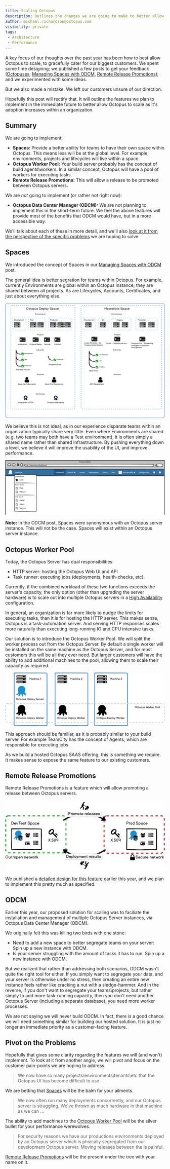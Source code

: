 ```yaml
---
title: Scaling Octopus 
description: Outlines the changes we are going to make to better allow Octopus to scale with your organization 
author: michael.richardson@octopus.com
visibility: private
tags:
 - Architecture
 - Performance
---
```


A key focus of our thoughts over the past year has been how to best allow Octopus to scale, to gracefully cater for our biggest customers.
We spent some time designing; we published a few posts to get your feedback ([Octopuses](https://octopus.com/blog/octopuses), [Managing Spaces with ODCM](https://octopus.com/blog/odcm-rfc), [Remote Release Promotions](https://octopus.com/blog/remote-release-promotions-rfc)); and we experimented with some ideas.   

But we also made a mistake. We left our customers unsure of our direction. 

Hopefully this post will rectify that.  It will outline the features we plan to implement in the immediate future to better allow Octopus to scale as it's adoption increases within an organization.  

## Summary

We are going to implement:

- **Spaces:** Provide a better ability for teams to have their own space within Octopus.  This means less will be at the global level. For example, environments, projects and lifecycles will live within a space. 
- **Octopus Worker Pool:** Your build server probably has the concept of build agents\workers.  In a similar concept, Octopus will have a pool of workers for executing tasks.  
- **Remote Release Promotions:** This will allow a release to be promoted between Octopus servers.

We are _not_ going to implement (or rather not right now): 

- **Octopus Data Center Manager (ODCM):** We are not planning to implement this in the short-term future. We feel the above features will provide most of the benefits that ODCM would have, but in a more accessible way. 

We'll talk about each of these in more detail, and we'll also [look at it from the perspective of the specific problems](#pivot-on-the-problems) we are hoping to solve.

## Spaces

We introduced the concept of Spaces in our [Managing Spaces with ODCM](https://octopus.com/blog/odcm-rfc#giving-teams-their-own-space) post.  

The general idea is better segration for teams within Octopus. For example, currently Environments are global within an Octopus instance; they are shared between all projects. As are Lifecycles, Accounts, Certificates, and just about everything else. 

![Spaces conceptual diagram](scaling-octopus/spaces-conceptual.png "width=500")

We believe this is not ideal, as in our experience disparate teams within an organization typically share very little. Even where Environments are shared (e.g. two teams may both have a Test environment), it is often simply a shared name rather than shared infrastructure. By pushing everything down a level, we believe it will improve the usability of the UI, and improve performance. 

![Space Switching Menu](scaling-octopus/space-switching-menu.png "width=500")

**Note:** In the ODCM post, Spaces were synonymous with an Octopus server instance. This will not be the case. Spaces will exist within an Octopus server instance.   

## Octopus Worker Pool

Today, the Octopus Server has dual responsibilities:

- HTTP server: hosting the Octopus Web UI and API
- Task runner: executing jobs (deployments, health-checks, etc). 

Currently, if the combined workload of these two functions exceeds the server's capacity, the only option (other than upgrading the server hardware) is to scale out into multiple Octopus servers in a [High Availability](https://octopus.com/docs/administration/high-availability) configuration. 

In general, an organization is far more likely to nudge the limits for executing tasks, than it is for hosting the HTTP server. This makes sense, Octopus is a task-automation server. And serving HTTP responses scales more naturally than executing long-running IO and CPU intensive tasks. 

Our solution is to introduce the Octopus Worker Pool. We will split the worker process out from the Octopus Server. By default a single worker will be installed on the same machine as the Octopus Server, and for most customers this will be all they ever need. But larger customers will have the ability to add additional machines to the pool, allowing them to scale their capacity as required. 

![Octopus Worker Pool](scaling-octopus/worker-pool.png "width=500")

This approach should be familiar, as it is probably similar to your build server. For example TeamCity has the concept of Agents, which are responsible for executing jobs. 

As we build a hosted Octopus SAAS offering, this is something we require.  It makes sense to expose the same feature to our existing customers. 

## Remote Release Promotions

Remote Release Promotions is a feature which will allow promoting a release between Octopus servers.

![Remote Release Promotions](scaling-octopus/rrp-solution-secure-environments.png "width=500")

We published a [detailed design for this feature](https://octopus.com/blog/remote-release-promotions-rfc) earlier this year, and we plan to implement this pretty much as specified. 

## ODCM

Earlier this year, our proposed solution for scaling was to faciliate the installation and management of multiple Octopus Server instances, via Octopus Data Center Manager (ODCM).

We originally felt this was killing two birds with one stone:

- Need to add a new space to better segregate teams on your server: Spin up a new instance with ODCM. 
- Is your server struggling with the amount of tasks it has to run: Spin up a new instance with ODCM. 

But we realized that rather than addressing both scenarios, ODCM wasn't quite the right tool for either.
If you simply want to segregate your data, and your server is otherwise under no stress, then creating an entire new instance feels rather like cracking a nut with a sledge-hammer. And in the reverse, if you don't want to segregate your teams\projects, but rather simply to add more task-running capacity, then you don't need another Octopus Server (including a separate database), you need more worker processes. 

We are not saying we will never build ODCM.  In fact, there is a good chance we will need something similar for building our hosted solution.  It is just no longer an immediate priority as a customer-facing feature.

## Pivot on the Problems

Hopefully that gives some clarity regarding the features we will (and won't) implement. To look at it from another angle, we will pivot and focus on the customer pain-points we are hoping to address. 

> We now have so many projects\environments\tenants\etc that the Octopus UI has become difficult to use 

We are betting that [Spaces](#spaces) will be the balm for your ailments. 

> We now often run many deployments concurrently, and our Octopus server is struggling.  We've thrown as much hardware in that machine as we can ... 

The ability to add machines to the [Octopus Worker Pool](#octopus-worker-pool) will be the silver bullet for your performance werewolves.

> For security reasons we have our productions environments deployed by an Octopus server which is phsically segregated from our development Octopus server. Moving releases between the is painful.

[Remote Release Promotions](#remote-release-promotions) will be the present under the tree with your name on it.

